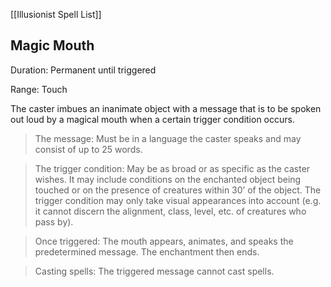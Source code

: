 [[Illusionist Spell List]]

## Magic Mouth          

Duration: Permanent until triggered

Range: Touch

The caster imbues an inanimate object with a message that is to be spoken out loud by a magical mouth when a certain trigger condition occurs.

> The message: Must be in a language the caster speaks and may consist of up to 25 words.

> The trigger condition: May be as broad or as specific as the caster wishes. It may include conditions on the enchanted object being touched or on the presence of creatures within 30’ of the object. The trigger condition may only take visual appearances into account (e.g. it cannot discern the alignment, class, level, etc. of creatures who pass by).

> Once triggered: The mouth appears, animates, and speaks the predetermined message. The enchantment then ends.

> Casting spells: The triggered message cannot cast spells.